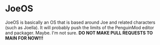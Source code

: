 # JoeOS
JoeOS is basically an OS that is based around Joe and related characters (such as Joella).
It will probably push the limits of the PenguinMod editor and packager. Maybe. I'm not sure.
**DO NOT MAKE PULL REQUESTS TO MAIN FOR NOW!!!**
